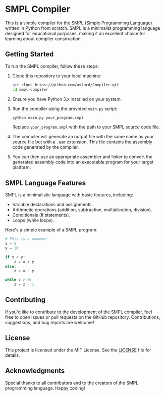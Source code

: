 # SMPL Compiler

This is a simple compiler for the SMPL (Simple Programming Language) written in Python from scratch. SMPL is a minimalist programming language designed for educational purposes, making it an excellent choice for learning about compiler construction.

## Getting Started

To run the SMPL compiler, follow these steps:

1. Clone this repository to your local machine:

   ```bash
   git clone https://github.com/avlord/Compiler.git
   cd smpl-compiler
   ```

2. Ensure you have Python 3.x installed on your system.

3. Run the compiler using the provided `main.py` script:

   ```bash
   python main.py your_program.smpl
   ```

   Replace `your_program.smpl` with the path to your SMPL source code file.

4. The compiler will generate an output file with the same name as your source file but with a `.asm` extension. This file contains the assembly code generated by the compiler.

5. You can then use an appropriate assembler and linker to convert the generated assembly code into an executable program for your target platform.

## SMPL Language Features

SMPL is a minimalistic language with basic features, including:

- Variable declarations and assignments.
- Arithmetic operations (addition, subtraction, multiplication, division).
- Conditionals (if statements).
- Loops (while loops).

Here's a simple example of a SMPL program:

```python
# This is a comment
x = 5
y = 10

if x < y:
    z = x + y
else:
    z = x - y

while z > 0:
    z = z - 1
```

## Contributing

If you'd like to contribute to the development of the SMPL compiler, feel free to open issues or pull requests on the GitHub repository. Contributions, suggestions, and bug reports are welcome!

## License

This project is licensed under the MIT License. See the [LICENSE](LICENSE) file for details.

## Acknowledgments

Special thanks to all contributors and to the creators of the SMPL programming language. Happy coding!
